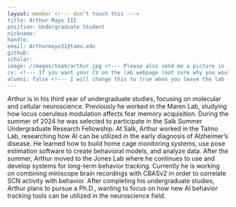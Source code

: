 ```yaml
---
layout: member <!--- don't touch this --->
title: Arthur Mayo III
position: Undergraduate Student
nickname: 
handle:
email: Arthurmayo31@tamu.edu
github: 
scholar: 
image: /images/team/arthur.jpg <!--- Please also send me a picture in .png or .jpg format --->
cv: <!--- If you want your CV on the lab webpage (not sure why you would...), send me a pdf --->
alumni: false <!--- I will change this to true when you leave the lab --->
---
```


Arthur is in his third year of undergraduate studies, focusing on molecular and cellular neuroscience. Previously he worked in the Maren Lab, studying how locus coeruleus modulation affects fear memory acquisition. During the summer of 2024 he was selected to participate in the Salk Summer Undergraduate Research Fellowship. At Salk, Arthur worked in the Talmo Lab, researching how AI can be utilized in the early diagnosis of Alzheimer’s disease. He learned how to build home cage monitoring systems, use pose estimation software to create behavioral models, and analyze data. After the summer, Arthur moved to the Jones Lab where he continues to use and develop systems for long-term behavior tracking. Currently he is working on combining miniscope brain recordings with CBASv2 in order to correlate SCN activity with behavior. After completing his undergraduate studies, Arthur plans to pursue a Ph.D., wanting to focus on how new AI behavior tracking tools can be utilized in the neuroscience field.
